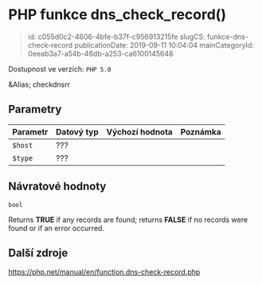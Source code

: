 PHP funkce dns_check_record()
================================

> id: c055d0c2-4606-4bfe-b37f-c956913215fe
> slugCS: funkce-dns-check-record
> publicationDate: 2019-09-11 10:04:04
> mainCategoryId: 0eeab3a7-a54b-46db-a253-ca6100145648

Dostupnost ve verzích: `PHP 5.0`

&Alias; <function>checkdnsrr</function>


Parametry
--------------

| Parametr | Datový typ | Výchozí hodnota | Poznámka |
|-----|-----|-----|-----|
| `$host` | ??? |  |  |
| `$type` | ??? |  |  |


Návratové hodnoty
----------------

`bool`

Returns <b>TRUE</b> if any records are found; returns <b>FALSE</b> if no records were found or if an error occurred.

Další zdroje
------------

https://php.net/manual/en/function.dns-check-record.php
